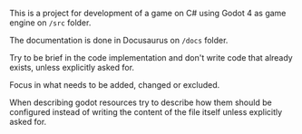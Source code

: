 This is a project for development of a game on C# using Godot 4 as game engine on `/src` folder.

The documentation is done in Docusaurus on `/docs` folder. 

Try to be brief in the code implementation and don't write code that already exists, unless explicitly asked for.

Focus in what needs to be added, changed or excluded.

When describing godot resources try to describe how them should be configured instead of writing the content of the file itself unless explicitly asked for.